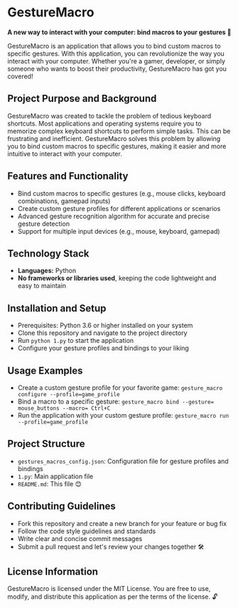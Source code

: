 **GestureMacro**
================

**A new way to interact with your computer: bind macros to your gestures 🚀**

GestureMacro is an application that allows you to bind custom macros to specific gestures. With this application, you can revolutionize the way you interact with your computer. Whether you're a gamer, developer, or simply someone who wants to boost their productivity, GestureMacro has got you covered!

**Project Purpose and Background**
-----------------------------

GestureMacro was created to tackle the problem of tedious keyboard shortcuts. Most applications and operating systems require you to memorize complex keyboard shortcuts to perform simple tasks. This can be frustrating and inefficient. GestureMacro solves this problem by allowing you to bind custom macros to specific gestures, making it easier and more intuitive to interact with your computer.

**Features and Functionality**
---------------------------

* Bind custom macros to specific gestures (e.g., mouse clicks, keyboard combinations, gamepad inputs)
* Create custom gesture profiles for different applications or scenarios
* Advanced gesture recognition algorithm for accurate and precise gesture detection
* Support for multiple input devices (e.g., mouse, keyboard, gamepad)

**Technology Stack**
-------------------

* **Languages:** Python
* **No frameworks or libraries used**, keeping the code lightweight and easy to maintain

**Installation and Setup**
-------------------------

* Prerequisites: Python 3.6 or higher installed on your system
* Clone this repository and navigate to the project directory
* Run `python 1.py` to start the application
* Configure your gesture profiles and bindings to your liking

**Usage Examples**
-----------------

* Create a custom gesture profile for your favorite game: `gesture_macro configure --profile=game_profile`
* Bind a macro to a specific gesture: `gesture_macro bind --gesture= mouse_buttons --macro= Ctrl+C`
* Run the application with your custom gesture profile: `gesture_macro run --profile=game_profile`

**Project Structure**
-------------------

* `gestures_macros_config.json`: Configuration file for gesture profiles and bindings
* `1.py`: Main application file
* `README.md`: This file 😊

**Contributing Guidelines**
-------------------------

* Fork this repository and create a new branch for your feature or bug fix
* Follow the code style guidelines and standards
* Write clear and concise commit messages
* Submit a pull request and let's review your changes together 🛠️

**License Information**
---------------------

GestureMacro is licensed under the MIT License. You are free to use, modify, and distribute this application as per the terms of the license. 🔓